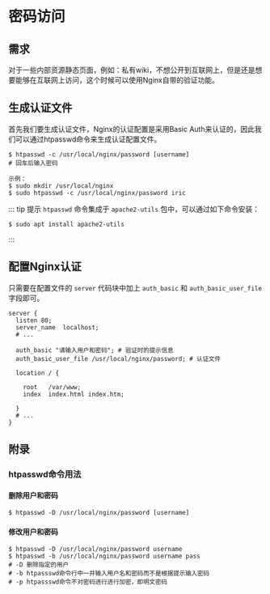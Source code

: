 # 密码访问

## 需求

对于一些内部资源静态页面，例如：私有wiki，不想公开到互联网上，但是还是想要能够在互联网上访问，这个时候可以使用Nginx自带的验证功能。

## 生成认证文件

首先我们要生成认证文件，Nginx的认证配置是采用Basic Auth来认证的，因此我们可以通过htpasswd命令来生成认证配置文件。

```shell
$ htpasswd -c /usr/local/nginx/password [username]
# 回车后输入密码

示例：
$ sudo mkdir /usr/local/nginx
$ sudo htpasswd -c /usr/local/nginx/password iric
```

::: tip 提示
`htpasswd` 命令集成于 `apache2-utils` 包中，可以通过如下命令安装：

```shell
$ sudo apt install apache2-utils
```

:::

## 配置Nginx认证

只需要在配置文件的 `server` 代码块中加上 `auth_basic` 和 `auth_basic_user_file` 字段即可。

```nginx {6-7}
server {
  listen 80; 
  server_name  localhost; 
  # ...
  
  auth_basic "请输入用户和密码"; # 验证时的提示信息
  auth_basic_user_file /usr/local/nginx/password; # 认证文件

  location / {

    root   /var/www;
    index  index.html index.htm;

  }
  # ...
}

```

## 附录

### htpasswd命令用法

#### 删除用户和密码

```shell
$ htpasswd -D /usr/local/nginx/password [username]
```

#### 修改用户和密码

```shell
$ htpasswd -D /usr/local/nginx/password username
$ htpasswd -b /usr/local/nginx/password username pass
# -D 删除指定的用户
# -b htpassswd命令行中一并输入用户名和密码而不是根据提示输入密码
# -p htpassswd命令不对密码进行进行加密，即明文密码
```

